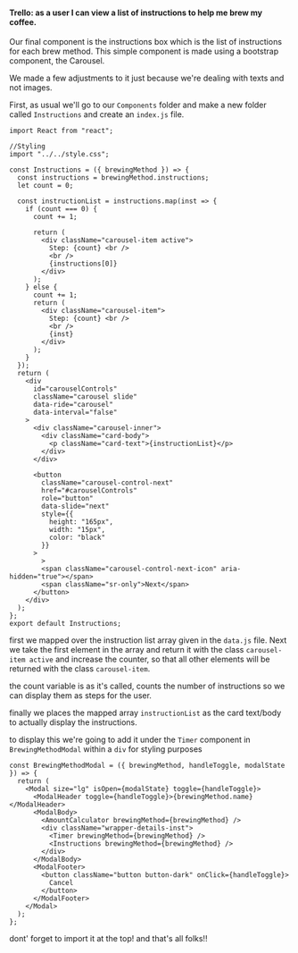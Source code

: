 #### Trello: as a user I can view a list of instructions to help me brew my coffee.

Our final component is the instructions box which is the list of instructions for each brew method.
This simple component is made using a bootstrap component, the Carousel.


We made a few adjustments to it just because we're dealing with texts and not images.

First, as usual we'll go to our `Components` folder and make a new folder called `Instructions` and create an `index.js` file.


```
import React from "react";

//Styling
import "../../style.css";

const Instructions = ({ brewingMethod }) => {
  const instructions = brewingMethod.instructions;
  let count = 0;

  const instructionList = instructions.map(inst => {
    if (count === 0) {
      count += 1;

      return (
        <div className="carousel-item active">
          Step: {count} <br />
          <br />
          {instructions[0]}
        </div>
      );
    } else {
      count += 1;
      return (
        <div className="carousel-item">
          Step: {count} <br />
          <br />
          {inst}
        </div>
      );
    }
  });
  return (
    <div
      id="carouselControls"
      className="carousel slide"
      data-ride="carousel"
      data-interval="false"
    >
      <div className="carousel-inner">
        <div className="card-body">
          <p className="card-text">{instructionList}</p>
        </div>
      </div>

      <button
        className="carousel-control-next"
        href="#carouselControls"
        role="button"
        data-slide="next"
        style={{
          height: "165px",
          width: "15px",
          color: "black"
        }}
      >
        >
        <span className="carousel-control-next-icon" aria-hidden="true"></span>
        <span className="sr-only">Next</span>
      </button>
    </div>
  );
};
export default Instructions;
```

first we mapped over the instruction list array given in the `data.js` file.
Next we take the first element in the array and return it with the class `carousel-item active` and increase the counter, so that all other elements will be returned with the class `carousel-item`. 

the count variable is as it's called, counts the number of instructions so we can display them as steps for the user.

finally we places the mapped array `instructionList` as the card text/body to actually display the instructions.

to display this we're going to add it under the `Timer` component in `BrewingMethodModal` within a `div` for styling purposes 

```
const BrewingMethodModal = ({ brewingMethod, handleToggle, modalState }) => {
  return (
    <Modal size="lg" isOpen={modalState} toggle={handleToggle}>
      <ModalHeader toggle={handleToggle}>{brewingMethod.name}</ModalHeader>
      <ModalBody>
        <AmountCalculator brewingMethod={brewingMethod} />
        <div className="wrapper-details-inst">
          <Timer brewingMethod={brewingMethod} />
          <Instructions brewingMethod={brewingMethod} />
        </div>
      </ModalBody>
      <ModalFooter>
        <button className="button button-dark" onClick={handleToggle}>
          Cancel
        </button>
      </ModalFooter>
    </Modal>
  );
};
```
dont' forget to import it at the top!
and that's all folks!!
